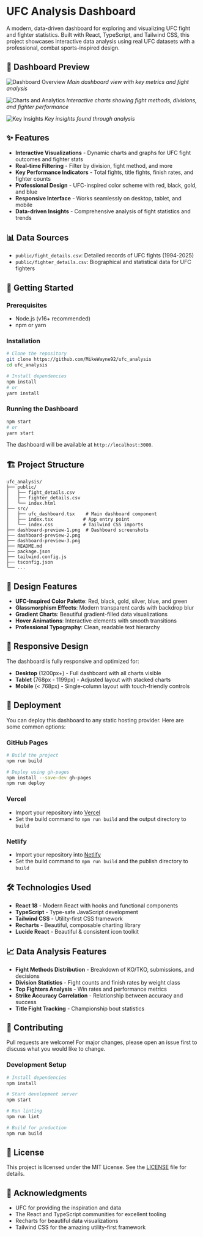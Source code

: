 # UFC Analysis Dashboard

A modern, data-driven dashboard for exploring and visualizing UFC fight and fighter statistics. Built with React, TypeScript, and Tailwind CSS, this project showcases interactive data analysis using real UFC datasets with a professional, combat sports-inspired design.

## 🥊 Dashboard Preview

![Dashboard Overview](Dash.png)
*Main dashboard view with key metrics and fight analysis*

![Charts and Analytics](ChartAnalysis.png)
*Interactive charts showing fight methods, divisions, and fighter performance*

![Key Insights](Insights.png)
*Key insights found through analysis*

## ✨ Features

- **Interactive Visualizations** - Dynamic charts and graphs for UFC fight outcomes and fighter stats
- **Real-time Filtering** - Filter by division, fight method, and more
- **Key Performance Indicators** - Total fights, title fights, finish rates, and fighter counts
- **Professional Design** - UFC-inspired color scheme with red, black, gold, and blue
- **Responsive Interface** - Works seamlessly on desktop, tablet, and mobile
- **Data-driven Insights** - Comprehensive analysis of fight statistics and trends

## 📊 Data Sources

- `public/fight_details.csv`: Detailed records of UFC fights (1994-2025)
- `public/fighter_details.csv`: Biographical and statistical data for UFC fighters

## 🚀 Getting Started

### Prerequisites
- Node.js (v16+ recommended)
- npm or yarn

### Installation
```bash
# Clone the repository
git clone https://github.com/MikeWayne92/ufc_analysis
cd ufc_analysis

# Install dependencies
npm install
# or
yarn install
```

### Running the Dashboard
```bash
npm start
# or
yarn start
```

The dashboard will be available at `http://localhost:3000`.

## 🏗️ Project Structure
```
ufc_analysis/
├── public/
│   ├── fight_details.csv
│   ├── fighter_details.csv
│   └── index.html
├── src/
│   ├── ufc_dashboard.tsx    # Main dashboard component
│   ├── index.tsx           # App entry point
│   └── index.css           # Tailwind CSS imports
├── dashboard-preview-1.png  # Dashboard screenshots
├── dashboard-preview-2.png
├── dashboard-preview-3.png
├── README.md
├── package.json
├── tailwind.config.js
├── tsconfig.json
└── ...
```

## 🎨 Design Features

- **UFC-Inspired Color Palette**: Red, black, gold, silver, blue, and green
- **Glassmorphism Effects**: Modern transparent cards with backdrop blur
- **Gradient Charts**: Beautiful gradient-filled data visualizations
- **Hover Animations**: Interactive elements with smooth transitions
- **Professional Typography**: Clean, readable text hierarchy

## 📱 Responsive Design

The dashboard is fully responsive and optimized for:
- **Desktop** (1200px+) - Full dashboard with all charts visible
- **Tablet** (768px - 1199px) - Adjusted layout with stacked charts
- **Mobile** (< 768px) - Single-column layout with touch-friendly controls

## 🚀 Deployment

You can deploy this dashboard to any static hosting provider. Here are some common options:

### GitHub Pages
```bash
# Build the project
npm run build

# Deploy using gh-pages
npm install --save-dev gh-pages
npm run deploy
```

### Vercel
- Import your repository into [Vercel](https://vercel.com/)
- Set the build command to `npm run build` and the output directory to `build`

### Netlify
- Import your repository into [Netlify](https://www.netlify.com/)
- Set the build command to `npm run build` and the publish directory to `build`

## 🛠️ Technologies Used

- **React 18** - Modern React with hooks and functional components
- **TypeScript** - Type-safe JavaScript development
- **Tailwind CSS** - Utility-first CSS framework
- **Recharts** - Beautiful, composable charting library
- **Lucide React** - Beautiful & consistent icon toolkit

## 📈 Data Analysis Features

- **Fight Methods Distribution** - Breakdown of KO/TKO, submissions, and decisions
- **Division Statistics** - Fight counts and finish rates by weight class
- **Top Fighters Analysis** - Win rates and performance metrics
- **Strike Accuracy Correlation** - Relationship between accuracy and success
- **Title Fight Tracking** - Championship bout statistics

## 🤝 Contributing

Pull requests are welcome! For major changes, please open an issue first to discuss what you would like to change.

### Development Setup
```bash
# Install dependencies
npm install

# Start development server
npm start

# Run linting
npm run lint

# Build for production
npm run build
```

## 📄 License

This project is licensed under the MIT License. See the [LICENSE](LICENSE) file for details.

## 🙏 Acknowledgments

- UFC for providing the inspiration and data
- The React and TypeScript communities for excellent tooling
- Recharts for beautiful data visualizations
- Tailwind CSS for the amazing utility-first framework 
